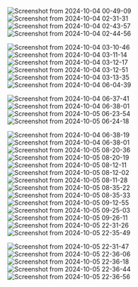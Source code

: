 ![Screenshot from 2024-10-04 00-49-09](https://github.com/user-attachments/assets/4b330bef-e282-4876-bf69-abd610debb24)
![Screenshot from 2024-10-04 02-31-31](https://github.com/user-attachments/assets/058cbf2c-3325-4e6a-8327-c069fdf1cc3f)
![Screenshot from 2024-10-04 02-43-57](https://github.com/user-attachments/assets/c9167ce4-e26d-4465-8050-15990c99ff51)
![Screenshot from 2024-10-04 02-44-56](https://github.com/user-attachments/assets/33ce8ea0-d0eb-4b86-ae2b-f7704273af30)

![Screenshot from 2024-10-04 03-10-46](https://github.com/user-attachments/assets/8e680da6-1820-430c-a338-e0f1df8b80b3)
![Screenshot from 2024-10-04 03-11-14](https://github.com/user-attachments/assets/eaa76541-3c53-424e-a39e-c8990f587f73)
![Screenshot from 2024-10-04 03-12-17](https://github.com/user-attachments/assets/866ec936-cc6b-48b3-a3a0-c96741e9a7b4)
![Screenshot from 2024-10-04 03-12-51](https://github.com/user-attachments/assets/56f2fb0b-01e2-458b-8703-1b5b2525fbb3)
![Screenshot from 2024-10-04 03-13-35](https://github.com/user-attachments/assets/4ed0082c-03a3-495b-979b-66e0cae774af)![Screenshot from 2024-10-04 06-04-39](https://github.com/user-attachments/assets/ad224ae4-7ef5-4f3b-b84b-f8fdaf27e51f)

![Screenshot from 2024-10-04 06-37-41](https://github.com/user-attachments/assets/2dc21ac5-e053-4850-b0fd-21eb626e64dc)
![Screenshot from 2024-10-04 06-38-01](https://github.com/user-attachments/assets/7d2f9166-bf25-447e-bb97-af4848471cf8)
![Screenshot from 2024-10-05 06-23-54](https://github.com/user-attachments/assets/3fa665b0-9cbe-48b5-b97e-470bf987ef95)![Screenshot from 2024-10-05 06-24-18](https://github.com/user-attachments/assets/0b20c494-8ffd-4e56-8f2b-dd6728e01c71)

![Screenshot from 2024-10-04 06-38-19](https://github.com/user-attachments/assets/2a8a9442-d244-4904-af57-176c95c7ec50)
![Screenshot from 2024-10-04 06-38-01](https://github.com/user-attachments/assets/d2bfefe5-4901-497b-a797-6c7487eb6775)
![Screenshot from 2024-10-05 08-20-36](https://github.com/user-attachments/assets/e5cf68cc-dcb3-46f3-b743-74ff00665d63)
![Screenshot from 2024-10-05 08-20-19](https://github.com/user-attachments/assets/e6276f6e-c043-487d-9d86-4ae3fbd7d7a9)
![Screenshot from 2024-10-05 08-12-11](https://github.com/user-attachments/assets/07f099af-413e-4aac-8773-efd81c4c56af)
![Screenshot from 2024-10-05 08-12-02](https://github.com/user-attachments/assets/69c98724-2130-43da-93f7-384d84bd832f)
![Screenshot from 2024-10-05 08-11-28](https://github.com/user-attachments/assets/4b82a39d-77e1-4d49-a61e-1fb006c4d713)
![Screenshot from 2024-10-05 08-35-22](https://github.com/user-attachments/assets/aaac480b-ccde-48e1-87c1-01ace5c9af4c)
![Screenshot from 2024-10-05 08-35-33](https://github.com/user-attachments/assets/987f9291-995d-4760-906e-5f686bf10d41)
![Screenshot from 2024-10-05 09-12-55](https://github.com/user-attachments/assets/5fce0952-3417-40ad-8c55-ee8243946b4c)
![Screenshot from 2024-10-05 09-25-03](https://github.com/user-attachments/assets/fe726cf5-d399-4fec-a019-d3f44c66d989)
![Screenshot from 2024-10-05 09-26-11](https://github.com/user-attachments/assets/b58fe021-1a4a-4b1f-9cfb-485d6d6fab93)
![Screenshot from 2024-10-05 22-31-26](https://github.com/user-attachments/assets/c4210326-e4eb-45b8-b20f-529ff0ef52a1)![Screenshot from 2024-10-05 22-35-49](https://github.com/user-attachments/assets/15219c09-4b4c-496e-b93d-d1d7d7d74a93)

![Screenshot from 2024-10-05 22-31-47](https://github.com/user-attachments/assets/89b9d94c-f618-47bd-afcc-86501b094661)
![Screenshot from 2024-10-05 22-36-06](https://github.com/user-attachments/assets/ac965b23-30ef-4a56-924d-f2f1b41cf8e1)
![Screenshot from 2024-10-05 22-36-18](https://github.com/user-attachments/assets/45ce98d8-10fb-4476-8a47-aec5acb66827)
![Screenshot from 2024-10-05 22-36-44](https://github.com/user-attachments/assets/95425b78-0301-4764-88cf-7707f704495c)
![Screenshot from 2024-10-05 22-36-56](https://github.com/user-attachments/assets/31ae529f-2d95-45f0-ba06-b9d781e138e9)
